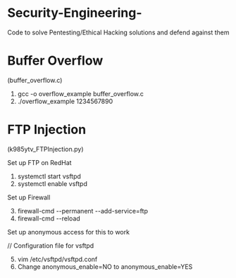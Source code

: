 # Security-Engineering-
Code to solve Pentesting/Ethical Hacking solutions and defend against them 



# Buffer Overflow 
(buffer_overflow.c)

1. gcc -o overflow_example buffer_overflow.c 
2. ./overflow_example 1234567890


# FTP Injection
(k985ytv_FTPInjection.py)

Set up FTP on RedHat
1. systemctl start vsftpd
2. systemctl enable vsftpd 

Set up Firewall

3. firewall-cmd --permanent --add-service=ftp
4. firewall-cmd --reload 

Set up anonymous access for this to work 

// Configuration file for vsftpd

5. vim /etc/vsftpd/vsftpd.conf
6. Change anonymous_enable=NO to anonymous_enable=YES

